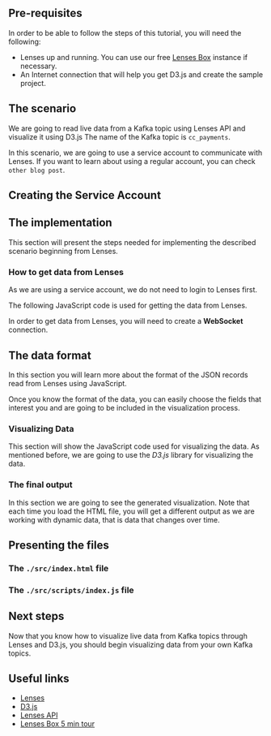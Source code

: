 

## Pre-requisites

In order to be able to follow the steps of this tutorial, you will need the following:

- Lenses up and running. You can use our free [Lenses Box](https://lenses.io/box/) instance if necessary.
- An Internet connection that will help you get D3.js and create the sample project.


## The scenario

We are going to read live data from a Kafka topic using Lenses API and visualize
it using D3.js The name of the Kafka topic is `cc_payments`.

In this scenario, we are going to use a service account to communicate with Lenses.
If you want to learn about using a regular account, you can check `other blog post`.


## Creating the Service Account


## The implementation

This section will present the steps needed for implementing the described
scenario beginning from Lenses.


### How to get data from Lenses

As we are using a service account, we do not need to login to Lenses first.


The following JavaScript code is used for getting the data from Lenses.


In order to get data from Lenses, you will need to create a **WebSocket**
connection.


## The data format

In this section you will learn more about the format of the JSON records read
from Lenses using JavaScript.


Once you know the format of the data, you can easily choose the fields that
interest you and are going to be included in the visualization process.


### Visualizing Data

This section will show the JavaScript code used for visualizing the data. As
mentioned before, we are going to use the *D3.js* library for visualizing the
data.

### The final output

In this section we are going to see the generated visualization. Note that each
time you load the HTML file, you will get a different output as we are working
with dynamic data, that is data that changes over time.


## Presenting the files


### The `./src/index.html` file


### The `./src/scripts/index.js` file



## Next steps

Now that you know how to visualize live data from Kafka topics through Lenses
and D3.js, you should begin visualizing data from your own Kafka topics.



## Useful links

- [Lenses](https://lenses.io/)
- [D3.js](https://d3js.org/)
- [Lenses API](https://api.lenses.io/)
- [Lenses Box 5 min tour](https://lenses.io/box/)
